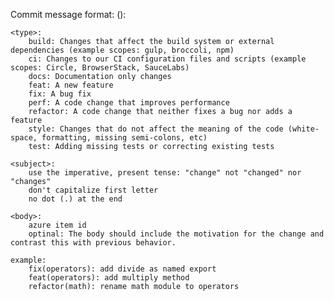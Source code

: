 Commit message format:    <type>(<scope>): <subject>
                          <BLANK LINE>
                          <body>

    <type>:
        build: Changes that affect the build system or external dependencies (example scopes: gulp, broccoli, npm)
        ci: Changes to our CI configuration files and scripts (example scopes: Circle, BrowserStack, SauceLabs)
        docs: Documentation only changes
        feat: A new feature
        fix: A bug fix
        perf: A code change that improves performance
        refactor: A code change that neither fixes a bug nor adds a feature
        style: Changes that do not affect the meaning of the code (white-space, formatting, missing semi-colons, etc)
        test: Adding missing tests or correcting existing tests

    <subject>:
        use the imperative, present tense: "change" not "changed" nor "changes"
        don't capitalize first letter
        no dot (.) at the end

    <body>:
        azure item id
        optinal: The body should include the motivation for the change and contrast this with previous behavior.

    example: 
        fix(operators): add divide as named export
        feat(operators): add multiply method
        refactor(math): rename math module to operators
